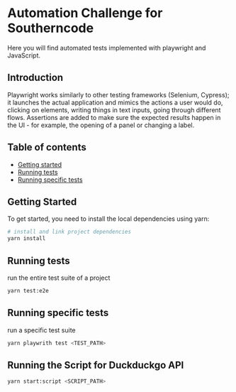 # Automation Challenge for Southerncode

Here you will find automated tests implemented with playwright and JavaScript.

## Introduction

Playwright works similarly to other testing frameworks (Selenium, Cypress); it launches the actual application and mimics the actions a user would do, clicking on elements, writing things in text inputs, going through different flows. Assertions are added to make sure the expected results happen in the UI - for example, the opening of a panel or changing a label. 

## Table of contents

* [Getting started](#getting-started)
* [Running tests](#running-tests)
* [Running specific tests](#running-specific-tests)

## Getting Started

To get started, you need to install the local dependencies using yarn:

``` bash
# install and link project dependencies
yarn install
```
## Running tests

run the entire test suite of a project

```bash
yarn test:e2e
```

## Running specific tests

run a specific test suite

```bash
yarn playwrith test <TEST_PATH>
```

## Running the Script for Duckduckgo API

```bash
yarn start:script <SCRIPT_PATH>
```